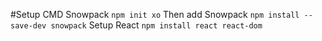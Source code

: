 #Setup CMD Snowpack
`npm init xo`
Then add Snowpack
`npm install --save-dev snowpack`
Setup React
`npm install react react-dom`
